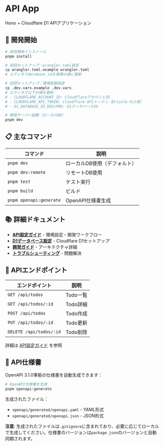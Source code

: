 # API App

Hono + Cloudflare D1 APIアプリケーション

## 🚀 開発開始

```bash
# 依存関係インストール
pnpm install

# 初回セットアップ：wrangler.toml設定
cp wrangler.toml.example wrangler.toml
# エディタでdatabase_idを実際の値に更新

# 初回セットアップ：環境変数設定
cp .dev.vars.example .dev.vars
# エディタで以下の値を更新：
# - CLOUDFLARE_ACCOUNT_ID: CloudflareアカウントID
# - CLOUDFLARE_API_TOKEN: Cloudflare APIトークン（Drizzle Kit用）
# - D1_DATABASE_ID_DEV/PRD: D1データベースID

# 開発サーバー起動（ローカルDB）
pnpm dev
```

## 📋 主なコマンド

| コマンド | 説明 |
|----------|------|
| `pnpm dev` | ローカルDB使用（デフォルト） |
| `pnpm dev:remote` | リモートDB使用 |
| `pnpm test` | テスト実行 |
| `pnpm build` | ビルド |
| `pnpm openapi:generate` | OpenAPI仕様書生成 |

## 📚 詳細ドキュメント

- **[API設定ガイド](../../docs/API.md)** - 環境設定・開発ワークフロー
- **[D1データベース設定](../../docs/D1_SETUP.md)** - Cloudflare D1セットアップ
- **[開発ガイド](../../docs/DEVELOPMENT.md)** - アーキテクチャ詳細
- **[トラブルシューティング](../../docs/TROUBLESHOOTING.md)** - 問題解決

## 🔗 APIエンドポイント

| エンドポイント | 説明 |
|----------------|------|
| `GET /api/todos` | Todo一覧 |
| `GET /api/todos/:id` | Todo詳細 |
| `POST /api/todos` | Todo作成 |
| `PUT /api/todos/:id` | Todo更新 |
| `DELETE /api/todos/:id` | Todo削除 |

詳細は [API設定ガイド](../../docs/API.md) を参照

## 📖 API仕様書

OpenAPI 3.1.0準拠の仕様書を自動生成できます：

```bash
# OpenAPI仕様書を生成
pnpm openapi:generate
```

生成されたファイル：
- `openapi/generated/openapi.yaml` - YAML形式
- `openapi/generated/openapi.json` - JSON形式

**注意**: 生成されたファイルは`.gitignore`に含まれており、必要に応じてローカルで生成してください。仕様書のバージョンは`package.json`のバージョンと自動同期されます。